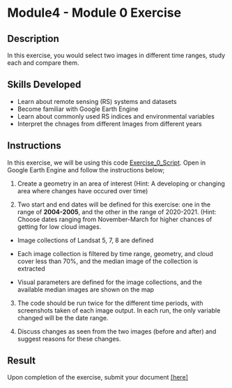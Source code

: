 # Module4 - Module 0 Exercise 

## Description
In this exercise, you would select two images in different time ranges, study each and compare them.

## Skills Developed
- Learn about remote sensing (RS) systems and datasets
- Become familiar with Google Earth Engine
- Learn about commonly used RS indices and environmental variables
- Interpret the chnages from different Images from different years

## Instructions
In this exercise, we will be using this code [Exercise_0_Script](https://github.com/ecodynlab/GALUP/wiki/Scripts#08_exercise_0). Open in Google Earth Engine and follow the instructions below;

1. Create a geometry in an area of interest (Hint: A developing or changing area where changes have occured over time)

2. Two start and end dates will be defined for this exercise: one in the range of **2004-2005**, and the other in the range of 2020-2021. (Hint: Choose dates ranging from November-March for higher chances of getting for low cloud images.

- Image collections of Landsat 5, 7, 8 are defined 

- Each image collection is filtered by time range, geometry, and cloud cover less than 70%, and the median image of the collection is extracted 

- Visual parameters are defined for the image collections, and the available median images are shown on the map 

3. The code should be run twice for the different time periods, with screenshots taken of each image output. In each run, the only variable changed will be the date range.

4.  Discuss changes as seen from the two images (before and after) and suggest reasons for these changes.

## Result
Upon completion of the exercise, submit your document [[here]](https://github.com/SERVIR-WA/GALUP/issues/new?assignees=Achidago&labels=Exercise+W4M0&template=Exercise0Template.md&title=Workshop+4+exercise+0+%5Breplace+with+your+name%5D) 
